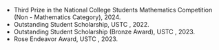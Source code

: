 - Third Prize in the National College Students Mathematics Competition (Non - Mathematics Category), 2024.
- Outstanding Student Scholarship, USTC , 2022.                                                 
- Outstanding Student Scholarship (Bronze Award), USTC , 2023.                                                     
- Rose Endeavor Award, USTC , 2023.                                                             
